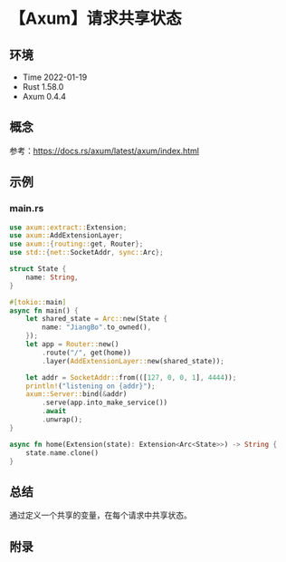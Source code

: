# 【Axum】请求共享状态

## 环境

- Time 2022-01-19
- Rust 1.58.0
- Axum 0.4.4

## 概念

参考：<https://docs.rs/axum/latest/axum/index.html>  

## 示例

### main.rs

```rust
use axum::extract::Extension;
use axum::AddExtensionLayer;
use axum::{routing::get, Router};
use std::{net::SocketAddr, sync::Arc};

struct State {
    name: String,
}

#[tokio::main]
async fn main() {
    let shared_state = Arc::new(State {
        name: "JiangBo".to_owned(),
    });
    let app = Router::new()
        .route("/", get(home))
        .layer(AddExtensionLayer::new(shared_state));

    let addr = SocketAddr::from(([127, 0, 0, 1], 4444));
    println!("listening on {addr}");
    axum::Server::bind(&addr)
        .serve(app.into_make_service())
        .await
        .unwrap();
}

async fn home(Extension(state): Extension<Arc<State>>) -> String {
    state.name.clone()
}
```

## 总结

通过定义一个共享的变量，在每个请求中共享状态。

## 附录
